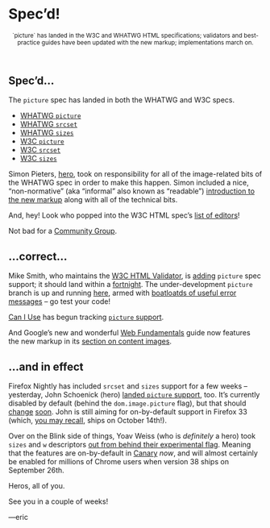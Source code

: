 # Spec’d!

<header><small>
`picture` has landed in the W3C and WHATWG HTML specifications; validators and best-practice guides have been updated with the new markup; implementations march on.
</small></header>

## Spec’d…

The `picture` spec has landed in both the WHATWG and W3C specs.

- [WHATWG `picture`](http://www.whatwg.org/specs/web-apps/current-work/multipage/edits.html#the-picture-element)
- [WHATWG `srcset`](http://www.whatwg.org/specs/web-apps/current-work/multipage/edits.html#attr-img-srcset)
- [WHATWG `sizes`](http://www.whatwg.org/specs/web-apps/current-work/multipage/edits.html#attr-img-sizes)
- [W3C `picture`](http://www.w3.org/html/wg/drafts/html/master/embedded-content.html#the-picture-element)
- [W3C `srcset`](http://www.w3.org/html/wg/drafts/html/master/embedded-content.html#attr-img-srcset)
- [W3C `sizes`](http://www.w3.org/html/wg/drafts/html/master/embedded-content.html#attr-img-sizes)

Simon Pieters, [hero](https://twitter.com/zcorpan/status/478960023234945024), took on responsibility for all of the image-related bits of the WHATWG spec in order to make this happen. Simon included a nice, “non-normative” (aka “informal” also known as “readable”) [introduction to the new markup](http://www.whatwg.org/specs/web-apps/current-work/multipage/edits.html#introduction-0) along with all of the technical bits.

And, hey! Look who popped into the W3C HTML spec’s [list of editors](http://www.w3.org/html/wg/drafts/html/master/Overview.html#specification-editors)!

Not bad for a [Community Group](http://w3cmemes.tumblr.com/post/23122022271).

## …correct…

Mike Smith, who maintains the [W3C HTML Validator](http://validator.w3.org/nu/), is [adding](https://github.com/validator/syntax/commits/picture) `picture` spec support; it should land within a [fortnight](http://ircbot.responsiveimages.org/bot/log/respimg/2014-06-26#T79559). The under-development `picture` branch is up and running [here](http://qa-dev.w3.org:8888/), armed with [boatloatds of useful error messages](https://gist.github.com/sideshowbarker/8284404#file-messages-json) – go test your code!

[Can I Use](http://caniuse.com/) has begun tracking [`picture` support](http://caniuse.com/picture).

And Google’s new and wonderful [Web Fundamentals](https://developers.google.com/web/fundamentals/) guide now features the new markup in its [section on content images](https://developers.google.com/web/fundamentals/media/images/images-in-markup).

## …and in effect

Firefox Nightly has included `srcset` and `sizes` support for a few weeks – yesterday, John Schoenick (hero) [landed `picture` support](http://bugzil.la/picture), too. It’s currently disabled by default (behind the `dom.image.picture` flag), but that should [change](http://bugzil.la/picture-prefon) [soon](http://bugzil.la/srcset-prefon). John is still aiming for on-by-default support in Firefox 33 (which, [you may recall](https://github.com/ResponsiveImagesCG/newsletters/blob/master/RICG-newsletter-2014-06-13.md#three-browsers-by-halloween), ships on October 14th!).

Over on the Blink side of things, Yoav Weiss (who is *definitely* a hero) took `sizes` and `w` descriptors [out from behind their experimental flag](https://codereview.chromium.org/356833007/). Meaning that the features are on-by-default in [Canary](http://www.google.com/intl/en/chrome/browser/canary.html) *now*, and will almost certainly be enabled for millions of Chrome users when version 38 ships on September 26th.

Heros, all of you.

See you in a couple of weeks!

—eric
